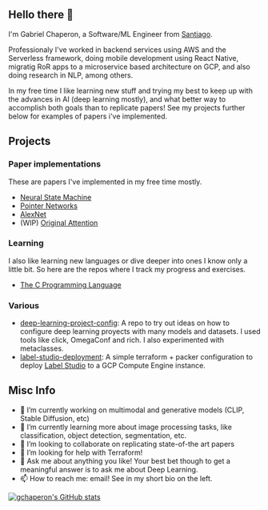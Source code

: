 ## Hello there 👋
I'm Gabriel Chaperon, a Software/ML Engineer from [Santiago](https://en.wikipedia.org/wiki/Santiago). 


Professionaly I've worked in backend services using AWS and the Serverless framework, doing mobile development using React Native, migratig RoR apps to a microservice based architecture on GCP, and also doing research in NLP, among others.

In my free time I like learning new stuff and trying my best to keep up with the advances in AI  (deep learning mostly), and what better way to accomplish both goals than to replicate papers! See my projects further below for examples of papers i've implemented.

## Projects

### Paper implementations
These are papers I've implemented in my free time mostly.

* [Neural State Machine](https://github.com/gchaperon/neural-state-machine)
* [Pointer Networks](https://github.com/gchaperon/pointer-networks)
* [AlexNet](https://github.com/gchaperon/alexnet)
* (WIP) [Original Attention](https://github.com/gchaperon/align-and-translate)


### Learning
I also like learning new languages or dive deeper into ones I know only a little bit. So here are the repos where I track my progress and exercises.

* [The C Programming Language](https://github.com/gchaperon/the-c-programming-language)

### Various
* [deep-learning-project-config](https://github.com/gchaperon/deep-learning-project-config):
  A repo to try out ideas on how to configure deep learning proyects with many models and datasets.
  I used tools like click, OmegaConf and rich. I also experimented with metaclasses.
* [label-studio-deployment](https://github.com/gchaperon/label-studio-deployment):
  A simple terraform + packer configuration to deploy [Label Studio](https://labelstud.io/) to a GCP Compute Engine instance.


## Misc Info
* 🔭 I’m currently working on multimodal and generative models (CLIP, Stable Diffusion, etc)
* 🌱 I’m currently learning more about image processing tasks, like classification, object detection, segmentation, etc.
* 👯 I’m looking to collaborate on replicating state-of-the art papers
* 🤔 I’m looking for help with Terraform!
* 💬 Ask me about anything you like! Your best bet though to get a meaningful answer is to ask me about Deep Learning.
* 📫 How to reach me: email! See in my short bio on the left.
 
[![gchaperon's GitHub stats](https://github-readme-stats.vercel.app/api?username=gchaperon)](https://github.com/anuraghazra/github-readme-stats)

<!--
**gchaperon/gchaperon** is a ✨ _special_ ✨ repository because its `README.md` (this file) appears on your GitHub profile.

Here are some ideas to get you started:

-->
